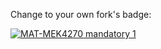 Change to your own fork's badge:

[![MAT-MEK4270 mandatory 1](https://github.com/henrikhaug1/mandatory1/actions/workflows/main.yml/badge.svg)](https://github.com/henrikhaug1/mandatory1/actions/workflows/main.yml)

